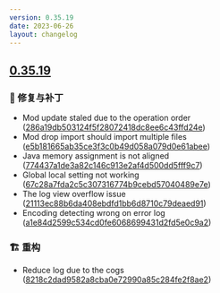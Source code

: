 ```yaml
---
version: 0.35.19
date: 2023-06-26
layout: changelog
---
```

## [0.35.19](#0.35.19)
### 🐛 修复与补丁

- Mod update staled due to the operation order ([286a19db503124f5f28072418dc8ee6c43ffd24e](https://github.com/Voxelum/x-minecraft-launcher/commit/286a19db503124f5f28072418dc8ee6c43ffd24e))
- Mod drop import should import multiple files ([e5b181665ab35ce3f3c0b49d058a079d0e61abee](https://github.com/Voxelum/x-minecraft-launcher/commit/e5b181665ab35ce3f3c0b49d058a079d0e61abee))
- Java memory assignment is not aligned ([774437a1de3a82c146c913e2af4d500dd5fff9c7](https://github.com/Voxelum/x-minecraft-launcher/commit/774437a1de3a82c146c913e2af4d500dd5fff9c7))
- Global local setting not working ([67c28a7fda2c5c307316774b9cebd57040489e7e](https://github.com/Voxelum/x-minecraft-launcher/commit/67c28a7fda2c5c307316774b9cebd57040489e7e))
- The log view overflow issue ([21113ec88b6da408ebdfd1bb6d8710c79deaed91](https://github.com/Voxelum/x-minecraft-launcher/commit/21113ec88b6da408ebdfd1bb6d8710c79deaed91))
- Encoding detecting wrong on error log ([a1e84d2599c534cd0fe6068699431d2fd5e0c9a2](https://github.com/Voxelum/x-minecraft-launcher/commit/a1e84d2599c534cd0fe6068699431d2fd5e0c9a2))
### 🏗️ 重构

- Reduce log due to the cogs ([8218c2dad9582a8cba0e72990a85c284fe2f8ae2](https://github.com/Voxelum/x-minecraft-launcher/commit/8218c2dad9582a8cba0e72990a85c284fe2f8ae2))
